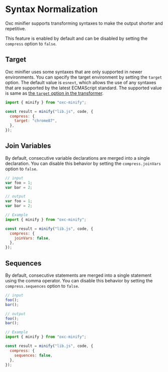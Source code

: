 # Syntax Normalization

Oxc minifier supports transforming syntaxes to make the output shorter and repetitive.

This feature is enabled by default and can be disabled by setting the `compress` option to `false`.

## Target

Oxc minifier uses some syntaxes that are only supported in newer environments. You can specify the target environment by setting the `target` option. The default value is `esnext`, which allows the use of any syntaxes that are supported by the latest ECMAScript standard. The supported value is same as [the `target` option in the transformer](/docs/guide/usage/transformer/lowering#target).

```js
import { minify } from "oxc-minify";

const result = minify("lib.js", code, {
  compress: {
    target: "chrome87",
  },
});
```

## Join Variables

By default, consecutive variable declarations are merged into a single declaration. You can disable this behavior by setting the `compress.joinVars` option to `false`.

```js
// input
var foo = 1;
var bar = 2;

// output
var foo = 1;
var bar = 2;
```

```js
// Example
import { minify } from "oxc-minify";

const result = minify("lib.js", code, {
  compress: {
    joinVars: false,
  },
});
```

## Sequences

By default, consecutive statements are merged into a single statement using the comma operator. You can disable this behavior by setting the `compress.sequences` option to `false`.

```js
// input
foo();
bar();

// output
foo();
bar();
```

```js
// Example
import { minify } from "oxc-minify";

const result = minify("lib.js", code, {
  compress: {
    sequences: false,
  },
});
```
